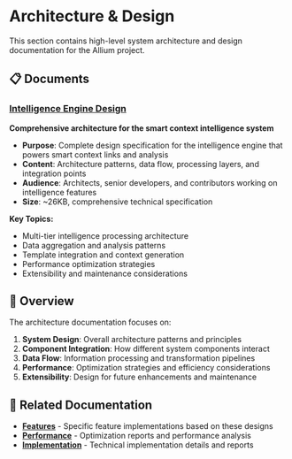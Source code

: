 # Architecture & Design

This section contains high-level system architecture and design documentation for the Allium project.

## 📋 Documents

### [Intelligence Engine Design](intelligence-engine-design.md)
**Comprehensive architecture for the smart context intelligence system**

- **Purpose**: Complete design specification for the intelligence engine that powers smart context links and analysis
- **Content**: Architecture patterns, data flow, processing layers, and integration points
- **Audience**: Architects, senior developers, and contributors working on intelligence features
- **Size**: ~26KB, comprehensive technical specification

**Key Topics:**
- Multi-tier intelligence processing architecture
- Data aggregation and analysis patterns  
- Template integration and context generation
- Performance optimization strategies
- Extensibility and maintenance considerations

## 🎯 Overview

The architecture documentation focuses on:

1. **System Design**: Overall architecture patterns and principles
2. **Component Integration**: How different system components interact
3. **Data Flow**: Information processing and transformation pipelines
4. **Performance**: Optimization strategies and efficiency considerations
5. **Extensibility**: Design for future enhancements and maintenance

## 🔗 Related Documentation

- **[Features](../features/)** - Specific feature implementations based on these designs
- **[Performance](../performance/)** - Optimization reports and performance analysis
- **[Implementation](../implementation/)** - Technical implementation details and reports
